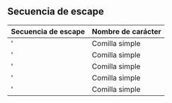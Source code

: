 ## Secuencia de escape

| Secuencia de escape | Nombre de carácter |
|--|--|
|\' |Comilla simple|
|\' |Comilla simple|
|\' |Comilla simple|
|\' |Comilla simple|
|\' |Comilla simple|

